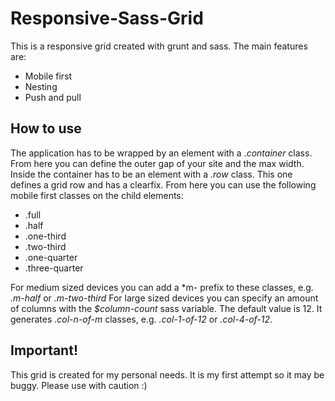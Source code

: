 # Responsive-Sass-Grid
This is a responsive grid created with grunt and sass.
The main features are: 
- Mobile first
- Nesting
- Push and pull

## How to use
The application has to be wrapped by an element with a *.container* class. From here you can define the outer gap of your site and the max width.
Inside the container has to be an element with a *.row* class. This one defines a grid row and has a clearfix.
From here you can use the following mobile first classes on the child elements:
- .full
- .half
- .one-third
- .two-third
- .one-quarter
- .three-quarter

For medium sized devices you can add a *m- prefix to these classes, e.g. *.m-half* or *.m-two-third*
For large sized devices you can specify an amount of columns with the *$column-count* sass variable. The default value is 12.
It generates *.col-n-of-m* classes, e.g. *.col-1-of-12* or *.col-4-of-12*.

## Important!
This grid is created for my personal needs. It is my first attempt so it may be buggy. Please use with caution :)
